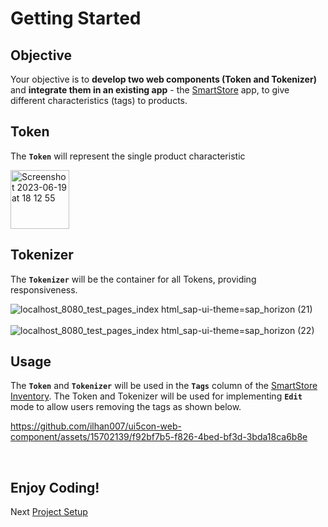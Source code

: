 # Getting Started

## Objective

Your objective is to **develop two web components (Token and Tokenizer)** and **integrate them in an existing app** - the [SmartStore](https://ilhan007.github.io/ui5con-app/#/detail) app, to give different characteristics (tags) to products.

## Token

The **`Token`** will represent the single product characteristic 

<img width="94" alt="Screenshot 2023-06-19 at 18 12 55" src="https://github.com/ilhan007/ui5con-web-component/assets/15702139/f1828218-15b2-4fc6-9468-f7fb47db6a7e"></br>


## Tokenizer

The **`Tokenizer`** will be the container for all Tokens, providing responsiveness.

![localhost_8080_test_pages_index html_sap-ui-theme=sap_horizon (21)](https://github.com/ilhan007/ui5con-web-component/assets/31909318/e2973852-e820-463c-8b4a-576558bca9bd)
<br>
<br>
![localhost_8080_test_pages_index html_sap-ui-theme=sap_horizon (22)](https://github.com/ilhan007/ui5con-web-component/assets/31909318/fc1074e9-e424-454e-a80f-ef98d59f90f0)

## Usage

The **`Token`** and **`Tokenizer`** will be used in the **`Tags`** column of the [SmartStore Inventory](https://ilhan007.github.io/ui5con-app/#/detail).
The Token and Tokenizer will be used for implementing **`Edit`** mode to allow users removing the tags as shown below.



https://github.com/ilhan007/ui5con-web-component/assets/15702139/f92bf7b5-f826-4bed-bf3d-3bda18ca6b8e

<br>

## Enjoy Coding!

Next [Project Setup](./1_Project_Setup.md)

